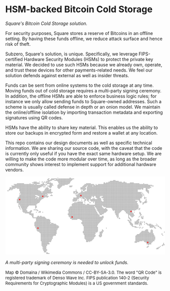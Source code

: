 # HSM-backed Bitcoin Cold Storage
_Square's Bitcoin Cold Storage solution._

For security purposes, Square stores a reserve of Bitcoins in an offline setting. By having these funds offline, we
reduce attack surface and hence risk of theft.

Subzero, Square's solution, is unique. Specifically, we leverage FIPS-certified Hardware Security Modules (HSMs) to
protect the private key material. We decided to use such HSMs because we already own, operate, and trust these devices
for other payments-related needs. We feel our solution defends against external as well as insider threats.

Funds can be sent from online systems to the cold storage at any time. Moving funds out of cold storage requires a
multi-party signing ceremony. In addition, the offline HSMs are able to enforce business logic rules; for instance we
only allow sending funds to Square-owned addresses. Such a scheme is usually called defense in depth or an onion model.
We maintain the online/offline isolation by importing transaction metadata and exporting signatures using QR codes.

HSMs have the ability to share key material. This enables us the ability to store our backups in encrypted form and
restore a wallet at any location.

This repo contains our design documents as well as specific technical information. We are sharing our source code, with
the caveat that the code is currently only useful if you have the exact same hardware setup. We are willing to make the
code more modular over time, as long as the broader community shows interest to implement support for additional
hardware vendors.

<img src="map.svg">

_A multi-party signing ceremony is needed to unlock funds._

<span style="font-size: small">Map © Domaina / Wikimedia Commons / CC-BY-SA-3.0.</span>
<span style="font-size: small">The word "QR Code" is registered trademark of Denso Wave Inc.</span>
<span style="font-size: small">FIPS publication 140-2 (Security Requirements for Cryptographic Modules) is a
US government standards.</span>
